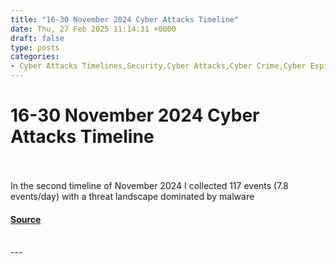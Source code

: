 ```yaml
---
title: "16-30 November 2024 Cyber Attacks Timeline"
date: Thu, 27 Feb 2025 11:14:31 +0000
draft: false
type: posts
categories: 
- Cyber Attacks Timelines,Security,Cyber Attacks,Cyber Crime,Cyber Espionage,Cyber Warfare,Hacktivism,Malware,Ransomware,Timeline,Vulnerabilities
---
```

# 16-30 November 2024 Cyber Attacks Timeline

<br/>

<br/>
In the second timeline of November 2024 I collected 117 events (7.8 events/day) with a threat landscape dominated by malware

#### [Source](https://www.hackmageddon.com/2025/02/27/16-30-november-2024-cyber-attacks-timeline/)

<br/>
---
